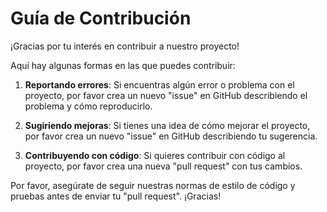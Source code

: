 # Guía de Contribución

¡Gracias por tu interés en contribuir a nuestro proyecto!

Aquí hay algunas formas en las que puedes contribuir:

1. **Reportando errores**: Si encuentras algún error o problema con el proyecto, por favor crea un nuevo "issue" en GitHub describiendo el problema y cómo reproducirlo.

2. **Sugiriendo mejoras**: Si tienes una idea de cómo mejorar el proyecto, por favor crea un nuevo "issue" en GitHub describiendo tu sugerencia.

3. **Contribuyendo con código**: Si quieres contribuir con código al proyecto, por favor crea una nueva "pull request" con tus cambios.

Por favor, asegúrate de seguir nuestras normas de estilo de código y pruebas antes de enviar tu "pull request". ¡Gracias!
